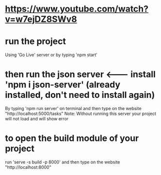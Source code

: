 # https://www.youtube.com/watch?v=w7ejDZ8SWv8


# run the project
  Using 'Go Live' server or by typing 'npm start'



# then run the json server <--- install 'npm i json-server' (already installed, don't need to install again)
  By typing 'npm run server' on terminal and then type on the website "http://localhost:5000/tasks"
  Note: Without running this server your project will not load and will show error



# to open the build module of your project
  run 'serve -s build -p 8000' and then type on the website "http://localhost:8000"